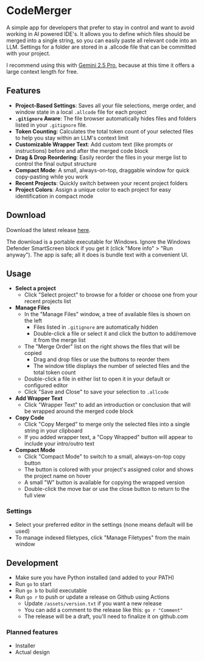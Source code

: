 # CodeMerger

A simple app for developers that prefer to stay in control and want to avoid working in AI powered IDE's. It allows you to define which files should be merged into a single string, so you can easily paste all relevant code into an LLM. Settings for a folder are stored in a .allcode file that can be committed with your project.

I recommend using this with [Gemini 2.5 Pro](https://aistudio.google.com/prompts/new_chat), because at this time it offers a large context length for free.


## Features

- **Project-Based Settings**: Saves all your file selections, merge order, and window state in a local `.allcode` file for each project
- **`.gitignore` Aware**: The file browser automatically hides files and folders listed in your `.gitignore` file.
- **Token Counting**: Calculates the total token count of your selected files to help you stay within an LLM's context limit
- **Customizable Wrapper Text**: Add custom text (like prompts or instructions) before and after the merged code block
- **Drag & Drop Reordering**: Easily reorder the files in your merge list to control the final output structure
- **Compact Mode**: A small, always-on-top, draggable window for quick copy-pasting while you work
- **Recent Projects**: Quickly switch between your recent project folders
- **Project Colors**: Assign a unique color to each project for easy identification in compact mode


## Download

Download the latest release [here](https://github.com/DrSiemer/codemerger/releases).

The download is a portable executable for Windows. Ignore the Windows Defender SmartScreen block if you get it (click "More info" > "Run anyway"). The app is safe; all it does is bundle text with a convenient UI.


## Usage

- **Select a project**
    - Click "Select project" to browse for a folder or choose one from your recent projects list
- **Manage Files**
    - In the "Manage Files" window, a tree of available files is shown on the left
        - Files listed in `.gitignore` are automatically hidden
        - Double-click a file or select it and click the button to add/remove it from the merge list
    - The "Merge Order" list on the right shows the files that will be copied
        - Drag and drop files or use the buttons to reorder them
        - The window title displays the number of selected files and the total token count
    - Double-click a file in either list to open it in your default or configured editor
    - Click "Save and Close" to save your selection to `.allcode`
- **Add Wrapper Text**
    - Click "Wrapper Text" to add an introduction or conclusion that will be wrapped around the merged code block
- **Copy Code**
    - Click "Copy Merged" to merge only the selected files into a single string in your clipboard
    - If you added wrapper text, a "Copy Wrapped" button will appear to include your intro/outro text
- **Compact Mode**
    - Click "Compact Mode" to switch to a small, always-on-top copy button
    - The button is colored with your project's assigned color and shows the project name on hover
    - A small "W" button is available for copying the wrapped version
    - Double-click the move bar or use the close button to return to the full view


### Settings

- Select your preferred editor in the settings (none means default will be used)
- To manage indexed filetypes, click "Manage Filetypes" from the main window


## Development

- Make sure you have Python installed (and added to your PATH)
- Run `go` to start
- Run `go b` to build executable
- Run `go r` to push or update a release on Github using Actions
    - Update `/assets/version.txt` if you want a new release
    - You can add a comment to the release like this: `go r "Comment"`
    - The release will be a draft, you'll need to finalize it on github.com


### Planned features

- Installer
- Actual design